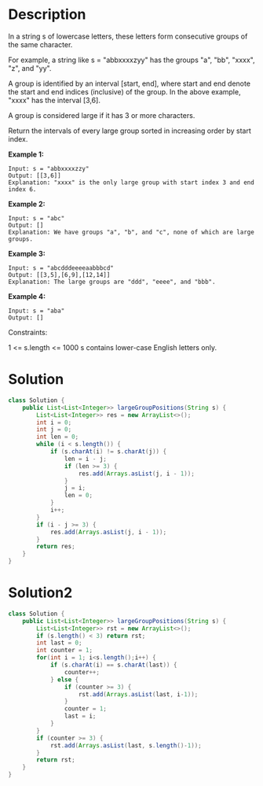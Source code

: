 # Description
In a string s of lowercase letters, these letters form consecutive groups of the same character.

For example, a string like s = "abbxxxxzyy" has the groups "a", "bb", "xxxx", "z", and "yy".

A group is identified by an interval [start, end], where start and end denote the start and end indices (inclusive) of the group. In the above example, "xxxx" has the interval [3,6].

A group is considered large if it has 3 or more characters.

Return the intervals of every large group sorted in increasing order by start index.

 

**Example 1:**
```
Input: s = "abbxxxxzzy"
Output: [[3,6]]
Explanation: "xxxx" is the only large group with start index 3 and end index 6.
```
**Example 2:**
```
Input: s = "abc"
Output: []
Explanation: We have groups "a", "b", and "c", none of which are large groups.
```
**Example 3:**
```
Input: s = "abcdddeeeeaabbbcd"
Output: [[3,5],[6,9],[12,14]]
Explanation: The large groups are "ddd", "eeee", and "bbb".
```
**Example 4:**
```
Input: s = "aba"
Output: []
 ```

Constraints:

1 <= s.length <= 1000
s contains lower-case English letters only.

# Solution
```java
class Solution {
    public List<List<Integer>> largeGroupPositions(String s) {
        List<List<Integer>> res = new ArrayList<>();
        int i = 0;
        int j = 0;
        int len = 0;
        while (i < s.length()) {
            if (s.charAt(i) != s.charAt(j)) {
                len = i - j;
                if (len >= 3) {
                    res.add(Arrays.asList(j, i - 1));
                }
                j = i;
                len = 0;
            }
            i++;
        }
        if (i - j >= 3) {
            res.add(Arrays.asList(j, i - 1));
        }
        return res;
    }
}

```

# Solution2
```java
class Solution {
    public List<List<Integer>> largeGroupPositions(String s) {
        List<List<Integer>> rst = new ArrayList<>();
        if (s.length() < 3) return rst;
        int last = 0;
        int counter = 1;
        for(int i = 1; i<s.length();i++) {
            if (s.charAt(i) == s.charAt(last)) {
                counter++;
            } else {
                if (counter >= 3) {
                    rst.add(Arrays.asList(last, i-1));
                }
                counter = 1;
                last = i;
            }
        }
        if (counter >= 3) {
            rst.add(Arrays.asList(last, s.length()-1));
        }
        return rst;
    }
}
```